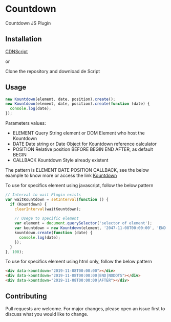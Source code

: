 # Countdown
Countdown JS Plugin

## Installation

[CDNScript](https://cdn.jsdelivr.net/gh/kelvinbiffi/Countdown@master/kountdown.js)

or 

Clone the repository and download de Script

## Usage

```javascript
new Kountdown(element, date, position).create();
new Kountdown(element, date, position).create(function (date) {
  console.log(date);
});
```

Parameters values:
* ELEMENT Query String element or DOM Element who host the Kountdown
* DATE Date string or Date Object for Kountdown reference calculator
* POSITION Relative position BEFORE BEGIN END AFTER, as default BEGIN
* CALLBACK Kountdown Style already existent

The pattern is ELEMENT DATE POSITION CALLBACK, see the below example to know more or access the link [Kountdown](https://kelvinbiffi.github.io/Kountdown/)
 
To use for specifics element using javascript, follow the below pattern
```javascript
// Interval to wait Plugin exists
var waitKountdown = setInterval(function () {
  if (Kountdown) {
    clearInterval(waitKountdown);
    
    // Usege to specific element
    var element = document.querySelector('selector of element');
    var kountdown = new Kountdown(element, '2047-11-08T00:00:00', 'END');
    kountdown.create(function (date) {
      console.log(date);
    });
  }
}, 100);
```

To use for specifics element using html only, follow the below pattern
```html
<div data-kountdown="2019-11-08T00:00:00"></div>
<div data-kountdown="2019-11-08T00:00:00|END|NODOTS"></div>
<div data-kountdown="2019-11-08T00:00:00|AFTER"></div>
```

## Contributing
Pull requests are welcome. For major changes, please open an issue first to discuss what you would like to change.